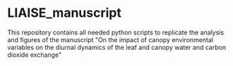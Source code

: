# LIAISE_manuscript
This repository contains all needed python scripts to replicate the analysis and figures of the manuscript "On the impact of canopy environmental variables on the diurnal dynamics of the leaf and canopy water and carbon dioxide exchange"
